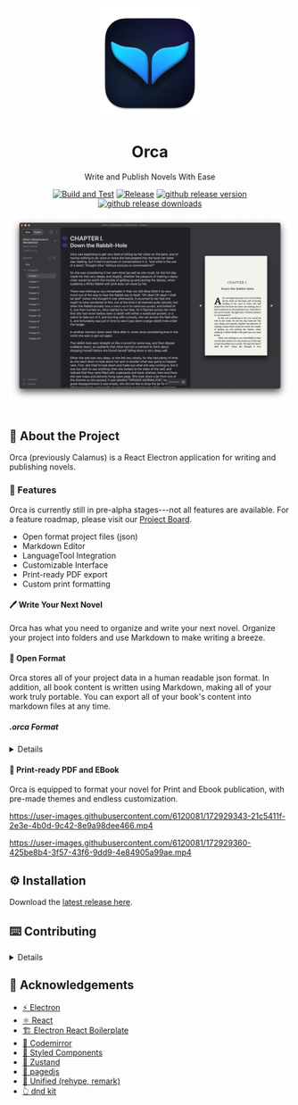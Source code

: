 <div align="center">

  <img src="assets/orca.png" alt="logo" width="200" height="auto" />
  <h1>Orca</h1>
  
  <p>
    Write and Publish Novels With Ease
  </p>
    
  [![Build and Test](https://github.com/zachhannum/orca/actions/workflows/build-and-test.yml/badge.svg)](https://github.com/zachhannum/orca/actions/workflows/build-and-test.yml)
  [![Release](https://github.com/zachhannum/orca/actions/workflows/release.yml/badge.svg)](https://github.com/zachhannum/orca/actions/workflows/release.yml)
  <a href="https://github.com/midnightprioriem/orca/releases"><img src="https://img.shields.io/github/release/zachhannum/orca.svg" alt="github release version"></a>
  <a href="https://github.com/midnightprioriem/orca/releases"><img src="https://img.shields.io/github/downloads/zachhannum/orca/total.svg" alt="github release downloads"></a>

  <img width="1391" alt="app" src="assets/app_preview.png">

  
</div>
  


<br />

<!-- About the Project -->
## :star2: About the Project

Orca (previously Calamus) is a React Electron application for writing and publishing novels.

<!-- Features -->
### :dart: Features

Orca is currently still in pre-alpha stages---not all features are available. For a feature roadmap, please visit our <a href="https://github.com/users/zachhannum/projects/4/views/8" target="_blank">Project Board</a>.

- Open format project files (json)
- Markdown Editor
- LanguageTool Integration
- Customizable Interface
- Print-ready PDF export
- Custom print formatting

#### 🖊️ Write Your Next Novel

Orca has what you need to organize and write your next novel. Organize your project into folders and use Markdown to make writing a breeze.

#### 👐 Open Format

Orca stores all of your project data in a human readable json format. In addition, all book content is written using Markdown, making all of your work truly portable. You can export all of your book's content into markdown files at any time.

##### .orca Format

<details>

Orca project files use the `.orca` file extension, but are really just `json` files (yes this means you can edit `.orca` files by hand, but it is not recommended!). See below for a table detailing the properties inside of a `.orca` file.

| Property Name     | Description                                                                      |
|-------------------|----------------------------------------------------------------------------------|
| bookTitle         | The novel's title.                                                           	   |
| bookSubTitle 	    | YThe novel's sub title. This is an optional property.                        	   |
| authorName   	    | The novel's author name.                                                     	   |
| seriesName   	    | The name of the series the novel is a part of. This is an optional property. 	   |
| ISBN             	| The novel's ISBN number.                                                     	   |
| language         	| The language the novel is written in.                                        	   |
| publisher    	    | The name of the novel's publisher.                                           	   |
| content         	| Array containing the novel's content. See a table detailing the `Section` below. |
| publishSettings   | `PublishSettings` object. See a table detailing `PublishSettings` below.         |

The content property contains a JSON array of the `Section` object type, detailed below.

| Property Name   | Description                                                                                                 |
|-----------------|-------------------------------------------------------------------------------------------------------------|
| id            	| A uniquely generated identifier.                                                             	              |
| name           	| The section's name.                                                                         	              |
| content       	| Minified string of markdown content. Newlines are replaced with `\n` and `"` with `\"`.   	                |
| type          	| Section type. One of 4 values: `folder`, `maincontent`, `frontmatter`, `backmatter`.        	              |
| canHaveChildren | `true` or `false` value indicating whether the Section can have children. Only valid for `folder` sections.	|
| children      	| A JSON array of `Section[]`. Only valid for `folder` sections.                                             	|
| collapsed     	| `true` or `false` value indicating whether then section is collapsed. Only valid for `folder` sections.    	|
| depth         	| Depth of the section in the tree. Starts at 0.                                                            	|
| index         	| Index of section related to its children. Starts at 0.                                                     	|
| parentId       	| For child sections, this is equal to the id of the section's parent                                        	|

The `PublishSettings` object type contains the book's formatting settings for eBook and print PDF.

| Property Name                  | Description                                                                                    |
|--------------------------------|------------------------------------------------------------------------------------------------|
| dropCap            	           | Boolean value indicating whether or not to use a drop cap at the beginning of chapters.        |
| dropCapEnableAdvancedSettings  | Boolean value for enabling advanced drop cap settings.                        	                |
| dropCapFont       	           | An advanced drop cap setting for setting the drop cap to a different font.  	                  |
| dropCapLineHeight              | An advanced drop cap setting for adjusting the line height of the drop cap.   	                |
| dropCapBottomMargin            | An advanced drop cap setting for adjusting the bottom margin of the drop cap.              	  |
| leadIn      	                 | Lead in (first line of each chapter) type. Can be 'None', 'Small Caps', or 'Italics'          	|
| sceneBreak                     | A string that will be used for scene breaks. Replaces horizontal rules.                     	  |
| rectoPageHeaders               | Header for recto (odd) pages. Can be 'None', 'Chapter Title', 'Book Title', or 'Author Name'	  |
| versoPageHeaders               | Header for verso (even) pages. Can be 'None', 'Chapter Title', 'Book Title', or 'Author Name'  |
| paragraphFont                  | Font to use for paragraph text. Can be any font installed on system.                           |
| fontSize                       | Font size to use for paragraph text.                                                           |
| lineHeight                     | Paragraph line height. Can be 'Single', '1.5', or 'Double'.                                    |
| dropFolio                      | Boolean value indicating whether or not to add a drop folio to the first page of each chapter. |
| topMargin                      | Top margin of each page in inches.                                                             |
| bottomMargin                   | Bottom margin of each page in inches.                                                          |
| insideMargin                   | Inside margin of each page in inches.                                                          |
| outsideMargin                  | Outside margin of each page in inches.                                                         |
| trimSize                       | Trim size of the book. i.e., '5in x 8in'                                                       |

</details>


#### 📕 Print-ready PDF and EBook

Orca is equipped to format your novel for Print and Ebook publication, with pre-made themes and endless customization.

https://user-images.githubusercontent.com/6120081/172929343-21c5411f-2e3e-4b0d-9c42-8e9a98dee466.mp4

https://user-images.githubusercontent.com/6120081/172929360-425be8b4-3f57-43f6-9dd9-4e84905a99ae.mp4

<!-- Installation -->
## :gear: Installation

Download the [latest release here](https://github.com/midnightprioriem/orca/releases).



## ⌨️ Contributing 

<details>

### 📜 Contribution Guidelines

TODO

<!-- Run Locally -->
### :running: Run Locally

Clone the project

```bash
  git clone https://github.com/midnightprioriem/orca.git
```

Go to the project directory

```bash
  cd my-project
```

Install dependencies

```bash
  yarn install
```

Start the app

```bash
  yarn start
```

<!-- Running Tests -->
### :test_tube: Running Tests

To run tests, run the following command

```bash
  yarn test
```

</details>

<!-- Acknowledgments -->
## :gem: Acknowledgements

 - [⚡ Electron](https://www.electronjs.org/)
 - [⚛️ React](https://reactjs.org/)
 - [🏗️ Electron React Boilerplate](https://electron-react-boilerplate.js.org/)
 - [📝 Codemirror](https://codemirror.net/6/)
 - [💅 Styled Components](https://styled-components.com/)
 - [🐻 Zustand](https://github.com/pmndrs/zustand)
 - [📖 pagedjs](https://pagedjs.org/)
 - [🌳 Unified (rehype, remark)](https://unifiedjs.com/)
 - [👆 dnd kit](https://dndkit.com/)
